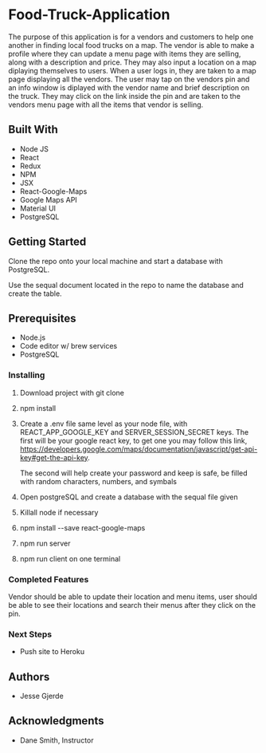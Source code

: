 # Food-Truck-Application

  The purpose of this application is for a vendors and customers to help one another in finding local food trucks on a map. The vendor is able to make a profile where they can update a menu page with items they are selling, along with a description and price. They may also input a location on a map diplaying themselves to users. 
  When a user logs in, they are taken to a map page displaying all the vendors. The user may tap on the vendors pin 
and an info window is diplayed with the vendor name and brief description on the truck. They may click on the link inside the pin and are taken to the vendors menu page with all the items that vendor is selling. 

## Built With
 - Node JS
 - React 
 - Redux
 - NPM
 - JSX
 - React-Google-Maps
 - Google Maps API
 - Material UI
 - PostgreSQL 

## Getting Started

Clone the repo onto your local machine and start a database with PostgreSQL. 

Use the sequal document located in the repo to name the database and create the table.


## Prerequisites

- Node.js 
- Code editor w/ brew services 
- PostgreSQL 

### Installing 

1. Download project with git clone
2. npm install
3. Create a .env file same level as your node file, with REACT_APP_GOOGLE_KEY and SERVER_SESSION_SECRET keys. 
    The first will be your google react key, to get one you may follow this link,
    https://developers.google.com/maps/documentation/javascript/get-api-key#get-the-api-key.
    
    The second will help create your password and keep is safe, be filled with random characters, numbers, and symbals 
4. Open postgreSQL and create a database with the sequal file given
5. Killall node if necessary
6. npm install --save react-google-maps 
7. npm run server 
8. npm run client on one terminal


### Completed Features

Vendor should be able to update their location and menu items, user should be able to see their locations and search their menus after they click on the pin. 

### Next Steps 

- Push site to Heroku 

## Authors

- Jesse Gjerde

## Acknowledgments

- Dane Smith, Instructor
